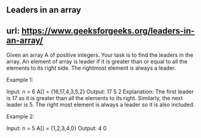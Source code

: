 ## Leaders in an array
## url: https://www.geeksforgeeks.org/leaders-in-an-array/

Given an array A of positive integers. Your task is to find the leaders in the array. An element of array is leader if it is greater than or equal to all the elements to its right side. The rightmost element is always a leader. 

 

Example 1:

Input:
n = 6
A[] = {16,17,4,3,5,2}
Output: 17 5 2
Explanation: The first leader is 17 
as it is greater than all the elements
to its right.  Similarly, the next 
leader is 5. The right most element 
is always a leader so it is also 
included.
 

Example 2:

Input:
n = 5
A[] = {1,2,3,4,0}
Output: 4 0